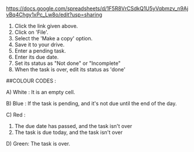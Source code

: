 https://docs.google.com/spreadsheets/d/1F5R8VrCSdkQ1U5yVqbmzv_n9AjvBq4Chgy1xPc_Lw8o/edit?usp=sharing

1) Click the link given above.
2) Click on 'File'.
3) Select the 'Make a copy' option.
4) Save it to your drive.
5) Enter a pending task.
6) Enter its due date.
7) Set its status as "Not done" or "Incomplete"
8) When the task is over, edit its status as 'done'

##COLOUR CODES : 

A) White : 
  It is an empty cell.

B) Blue : 
  If the task is pending, and it's not due until the end of the day.

C) Red :
  1) The due date has passed, and the task isn't over
  2) The task is due today, and the task isn't over

D) Green:
  The task is over.
